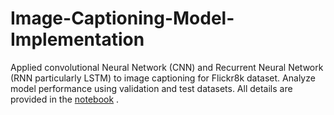 # Image-Captioning-Model-Implementation
Applied convolutional Neural Network (CNN) and Recurrent Neural Network (RNN
particularly LSTM) to image captioning for Flickr8k dataset. Analyze model
performance using validation and test datasets. All details are provided in the [notebook](https://colab.research.google.com/drive/1nbq0I2pqD8PWyLzttgfRqEwV4xT7_y8_?usp=drive_link) .
